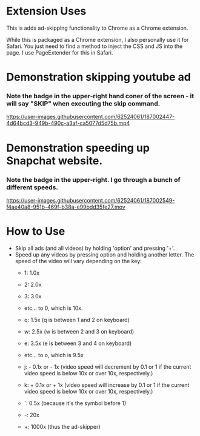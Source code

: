 # Extension Uses
This is adds ad-skipping functionality to Chrome as a Chrome extension.

While this is packaged as a Chrome extension, I also personally use it for Safari. You just need to find a method to inject the CSS and JS into the page. I use PageExtender for this in Safari.

# Demonstration skipping youtube ad
### Note the badge in the upper-right hand coner of the screen - it will say "SKIP" when executing the skip command.
https://user-images.githubusercontent.com/62524061/187002447-4d64bcd3-949b-490c-a3af-ca5077d5d75b.mp4

# Demonstration speeding up Snapchat website.
### Note the badge in the upper-right. I go through a bunch of different speeds.
https://user-images.githubusercontent.com/62524061/187002549-f4ae40a8-951b-469f-b38a-e99bdd35fe27.mov

# How to Use
- Skip all ads (and all videos) by holding 'option' and pressing '+'.
- Speed up any videos by pressing option and holding another letter. The speed of the video will vary depending on the key:
    - 1: 1.0x
    - 2: 2.0x
    - 3: 3.0x 
    - etc... to 0, which is 10x.

    - q: 1.5x (q is between 1 and 2 on keyboard)
    - w: 2.5x (w is between 2 and 3 on keyboard)
    - e: 3.5x (e is between 3 and 4 on keyboard) 
    - etc... to o, which is 9.5x

    - j: - 0.1x or - 1x (video speed will decrement by 0.1 or 1 if the current video speed is below 10x or over 10x, respectively.)
    - k: + 0.1x or + 1x (video speed will increase by 0.1 or 1 if the current video speed is below 10x or over 10x, respectively.)

    - `: 0.5x (because it's the symbol before 1)
    - -: 20x
    - +: 1000x (thus the ad-skipper)
